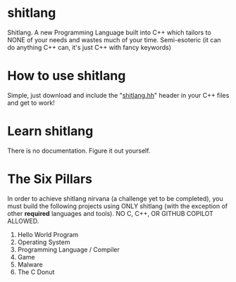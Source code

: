 # **shitlang**
Shitlang. A new Programming Language built into C++ which tailors to NONE of your needs and wastes much of your time. Semi-esoteric (it can do anything C++ can, it's just C++ with fancy keywords)


# **How to use shitlang**

Simple, just download and include the "[shitlang.hh](https://github.com/shitlang/shitlang/blob/main/shitlang.hh)" header in your C++ files and get to work!


# **Learn shitlang**

There is no documentation. Figure it out yourself.


# **The Six Pillars**

In order to achieve shitlang nirvana (a challenge yet to be completed), you must build the following projects using ONLY shitlang (with the exception of other __required__ languages and tools). NO C, C++, OR GITHUB COPILOT ALLOWED.

1. Hello World Program
2. Operating System 
3. Programming Language / Compiler
4. Game
5. Malware
6. The C Donut

